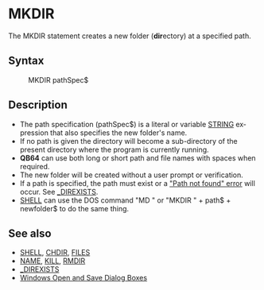 <style>pre.codeide, pre.outputfixed, .outputcrt0 { background-color: #000 !important; color: #FFF !important; }</style><!DOCTYPE html>
<html class="client-nojs" dir="ltr" lang="en">
<head>
<title>MKDIR - QB64 Phoenix Edition Wiki</title>
</head>
<body class="mediawiki ltr sitedir-ltr mw-hide-empty-elt ns-0 ns-subject page-MKDIR rootpage-MKDIR skin-vector action-view skin-vector-legacy vector-feature-language-in-header-enabled vector-feature-language-in-main-page-header-disabled vector-feature-language-alert-in-sidebar-disabled vector-feature-sticky-header-disabled vector-feature-sticky-header-edit-disabled vector-feature-table-of-contents-disabled vector-feature-visual-enhancement-next-disabled">
<div class="mw-body" id="content" role="main">
<a id="top"></a>
<h1 class="firstHeading mw-first-heading" id="firstHeading"><span class="mw-page-title-main">MKDIR</span></h1>
<div class="vector-body" id="bodyContent">
<div class="mw-body-content mw-content-ltr" dir="ltr" id="mw-content-text" lang="en"><div class="mw-parser-output"><p>The <a class="mw-selflink selflink">MKDIR</a> statement creates a new folder (<b>dir</b>ectory) at a specified path.
</p>
<h2><span class="mw-headline" id="Syntax">Syntax</span></h2>
<dl><dd><a class="mw-selflink selflink">MKDIR</a> pathSpec$</dd></dl>
<p>
</p>
<h2><span class="mw-headline" id="Description">Description</span></h2>
<ul><li>The path specification (pathSpec$) is a literal or variable <a href="STRING" title="STRING">STRING</a> expression that also specifies the new folder's name.</li>
<li>If no path is given the directory will become a sub-directory of the present directory where the program is currently running.</li>
<li><b>QB64</b> can use both long or short path and file names with spaces when required.</li>
<li>The new folder will be created without a user prompt or verification.</li>
<li>If a path is specified, the path must exist or a <a href="ERROR_Codes" title="ERROR Codes">"Path not found" error</a> will occur. See <a href="DIREXISTS" title="DIREXISTS">_DIREXISTS</a>.</li>
<li><a href="SHELL" title="SHELL">SHELL</a> can use the DOS command "MD " or "MKDIR " + path$ + newfolder$ to do the same thing.</li></ul>
<p>
</p>
<h2><span class="mw-headline" id="See_also">See also</span></h2>
<ul><li><a href="SHELL" title="SHELL">SHELL</a>, <a href="CHDIR" title="CHDIR">CHDIR</a>, <a href="FILES" title="FILES">FILES</a></li>
<li><a href="NAME" title="NAME">NAME</a>, <a href="KILL" title="KILL">KILL</a>, <a href="RMDIR" title="RMDIR">RMDIR</a></li>
<li><a href="DIREXISTS" title="DIREXISTS">_DIREXISTS</a></li>
<li><a href="Windows_Libraries#File_Dialog_Boxes" title="Windows Libraries">Windows Open and Save Dialog Boxes</a></li></ul>
<p>
</p>
<!-- 
NewPP limit report
Cached time: 20240715061341
Cache expiry: 86400
Reduced expiry: false
Complications: [show‐toc]
CPU time usage: 0.017 seconds
Real time usage: 0.036 seconds
Preprocessor visited node count: 12/1000000
Post‐expand include size: 545/2097152 bytes
Template argument size: 0/2097152 bytes
Highest expansion depth: 3/100
Expensive parser function count: 0/100
Unstrip recursion depth: 0/20
Unstrip post‐expand size: 0/5000000 bytes
-->
<!--
Transclusion expansion time report (%,ms,calls,template)
100.00%   25.895      1 -total
 35.32%    9.146      1 Template:PageSyntax
 24.78%    6.417      1 Template:PageDescription
 23.25%    6.021      1 Template:PageSeeAlso
 14.17%    3.670      1 Template:PageNavigation
-->
<!-- Saved in parser cache with key qb64pnix_mw19894-mwmb_:pcache:idhash:580-0!canonical and timestamp 20240715061341 and revision id 6470.
 -->
</div>
</div>
</div>
</div>
</body>
</html>